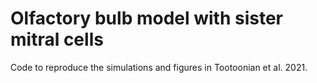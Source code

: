 # Olfactory bulb model with sister mitral cells
Code to reproduce the simulations and figures in Tootoonian et al. 2021.
